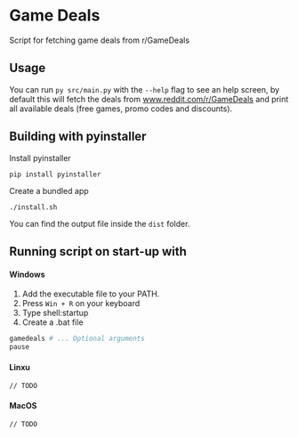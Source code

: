 # Game Deals

Script for fetching game deals from r/GameDeals

## Usage

You can run `py src/main.py` with the `--help` flag to see an help screen, by default this will fetch the deals from www.reddit.com/r/GameDeals and print all available deals (free games, promo codes and discounts).

## Building with pyinstaller

Install pyinstaller

```
pip install pyinstaller
```

Create a bundled app

```
./install.sh
```

You can find the output file inside the `dist` folder.

## Running script on start-up with 

#### Windows

1. Add the executable file to your PATH.
2. Press `Win + R` on your keyboard
3. Type shell:startup
4. Create a .bat file 

```bash
gamedeals # ... Optional arguments
pause
```

#### Linxu

`// TODO`

#### MacOS

`// TODO`